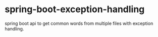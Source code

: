 # spring-boot-exception-handling
spring boot api to get common words from multiple files with exception handling.

